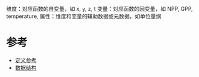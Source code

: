维度：对应函数的自变量，如 x, y, z, t
变量：对应函数的因变量，如 NPP, GPP, temperature, 
属性：维度和变量的辅助数据或元数据，如单位量纲

# 参考
- [定义参考](https://blog.csdn.net/zhoubl668/article/details/6600494)
- [数据结构](http://desktop.arcgis.com/zh-cn/arcmap/10.3/manage-data/netcdf/fundamentals-of-netcdf-data-storage.htm)